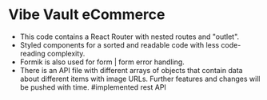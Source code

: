 # Vibe Vault eCommerce
- This code contains a React Router with nested routes and "outlet".
- Styled components for a sorted and readable code with less code-reading complexity.
-  Formik is also used for form | form error handling.
-  There is an API file with different arrays of objects that contain data about different items with image URLs.
Further features and changes will be pushed with time.
#implemented rest API
